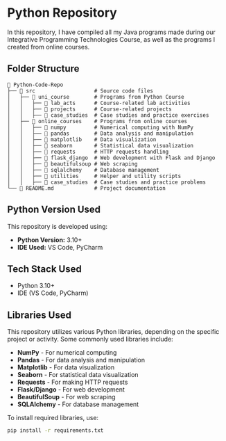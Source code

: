 # Python Repository
In this repository, I have compiled all my Java programs made during our Integrative Programming Technologies Course, as well as the programs I created from online courses.

## Folder Structure
```
📂 Python-Code-Repo
├── 📂 src                   # Source code files
│   ├── 📂 uni_course        # Programs from Python Course
│   │   ├── 📂 lab_acts      # Course-related lab activities
│   │   ├── 📂 projects      # Course-related projects
│   │   ├── 📂 case_studies  # Case studies and practice exercises
│   ├── 📂 online_courses    # Programs from online courses
│   │   ├── 📂 numpy         # Numerical computing with NumPy
│   │   ├── 📂 pandas        # Data analysis and manipulation
│   │   ├── 📂 matplotlib    # Data visualization
│   │   ├── 📂 seaborn       # Statistical data visualization
│   │   ├── 📂 requests      # HTTP requests handling
│   │   ├── 📂 flask_django  # Web development with Flask and Django
│   │   ├── 📂 beautifulsoup # Web scraping
│   │   ├── 📂 sqlalchemy    # Database management
│   │   ├── 📂 utilities     # Helper and utility scripts
│   │   ├── 📂 case_studies  # Case studies and practice problems
└── 📄 README.md             # Project documentation
```

## Python Version Used
This repository is developed using:

- **Python Version:** 3.10+
- **IDE Used:** VS Code, PyCharm

## Tech Stack Used
- Python 3.10+
- IDE (VS Code, PyCharm)

## Libraries Used
This repository utilizes various Python libraries, depending on the specific project or activity. Some commonly used libraries include:

- **NumPy** - For numerical computing
- **Pandas** - For data analysis and manipulation
- **Matplotlib** - For data visualization
- **Seaborn** - For statistical data visualization
- **Requests** - For making HTTP requests
- **Flask/Django** - For web development
- **BeautifulSoup** - For web scraping
- **SQLAlchemy** - For database management

To install required libraries, use:
```sh
pip install -r requirements.txt
```
